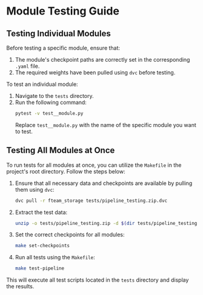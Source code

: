 
# Module Testing Guide

## Testing Individual Modules

Before testing a specific module, ensure that:

1. The module's checkpoint paths are correctly set in the corresponding `.yaml` file.
2. The required weights have been pulled using `dvc` before testing.

To test an individual module:

1. Navigate to the `tests` directory.
2. Run the following command:
   ```bash
   pytest -v test__module.py
   ```
   Replace `test__module.py` with the name of the specific module you want to test.

## Testing All Modules at Once

To run tests for all modules at once, you can utilize the `Makefile` in the project's root directory. Follow the steps below:

1. Ensure that all necessary data and checkpoints are available by pulling them using `dvc`:
   ```bash
   dvc pull -r fteam_storage tests/pipeline_testing.zip.dvc
   ```
2. Extract the test data:
   ```bash
   unzip -o tests/pipeline_testing.zip -d $(dir tests/pipeline_testing.zip)
   ```
3. Set the correct checkpoints for all modules:
   ```bash
   make set-checkpoints
   ```
4. Run all tests using the `Makefile`:
   ```bash
   make test-pipeline
   ```

This will execute all test scripts located in the `tests` directory and display the results.
